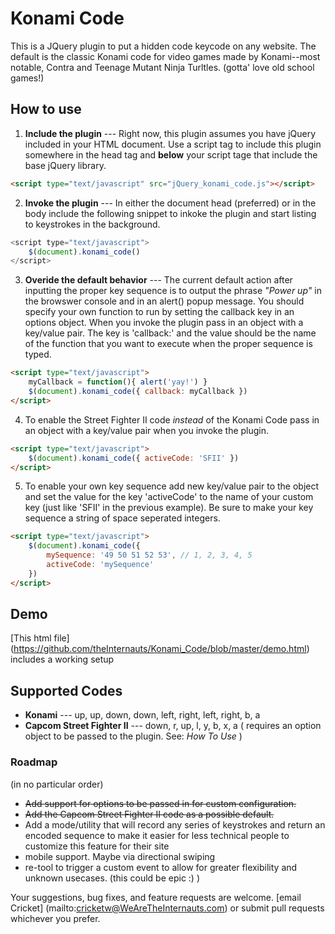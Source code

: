 # Konami Code

This is a JQuery plugin to put a hidden code keycode on any website. The default is the classic Konami code for video games made by Konami--most notable, Contra and Teenage Mutant Ninja Turltles. (gotta' love old school games!)

## How to use
1. **Include the plugin** --- Right now, this plugin assumes you have jQuery included in your HTML document. Use a script tag to include this plugin somewhere in the head tag and **below** your script tage that include the base jQuery library.
```html
<script type="text/javascript" src="jQuery_konami_code.js"></script>
```

2. **Invoke the plugin** --- In either the document head (preferred) or in the body include the following snippet to inkoke the plugin and start listing to keystrokes in the background.
```javascript
<script type="text/javascript">
	$(document).konami_code()			
</script>
```

3. **Overide the default behavior** --- The current default action after inputting the proper key sequence is to output the phrase *"Power up"* in the browswer console and in an alert() popup message.  You should specify your own function to run by setting the callback key in an options object. When you invoke the plugin pass in an object with a key/value pair.  The key is 'callback:' and the value should be the name of the function that you want to execute when the proper sequence is typed.
```html
<script type="text/javascript">
	myCallback = function(){ alert('yay!') }
	$(document).konami_code({ callback: myCallback })			
</script>
```

4. To enable the Street Fighter II code *instead* of the Konami Code pass in an object with a key/value pair when you invoke the plugin.
```html
<script type="text/javascript">
	$(document).konami_code({ activeCode: 'SFII' })			
</script>
```

5. To enable your own key sequence add new key/value pair to the object and set the value for the key 'activeCode' to the name of your custom key (just like 'SFII' in the previous example).  Be sure to make your key sequence a string of space seperated integers.
```html
<script type="text/javascript">
	$(document).konami_code({
		mySequence: '49 50 51 52 53', // 1, 2, 3, 4, 5 
		activeCode: 'mySequence'
	})			
</script>
```


## Demo
[This html file] (https://github.com/theInternauts/Konami_Code/blob/master/demo.html) includes a working setup


## Supported Codes
+ **Konami** --- up, up, down, down, left, right, left, right, b, a
+ **Capcom Street Fighter II** --- down, r, up, l, y, b, x, a 
( requires an option object to be passed to the plugin. See: *How To Use* )

### Roadmap
(in no particular order)
+ ~~Add support for options to be passed in for custom configuration.~~
+ ~~Add the Capcom Street Fighter II code as a possible default.~~
+ Add a mode/utility that will record any series of keystrokes and return an encoded sequence to make it easier for less technical people to customize this feature for their site
+ mobile support.  Maybe via directional swiping
+ re-tool to trigger a custom event to allow for greater flexibility and unknown usecases. (this could be epic :) )


Your suggestions, bug fixes, and feature requests are welcome. [email Cricket] (mailto:cricketw@WeAreTheInternauts.com) or submit pull requests whichever you prefer.
